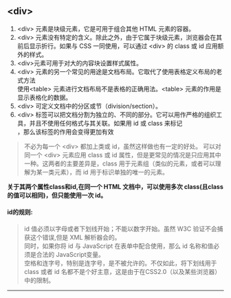 ## \<div>
1. \<div> 元素是块级元素，它是可用于组合其他 HTML 元素的容器。 
2. \<div> 元素没有特定的含义。除此之外，由于它属于块级元素，浏览器会在其前后显示折行。如果与 CSS 一同使用，可以通过 \<div> 的 class 或 id 应用额外的样式。   
3. \<div>元素可用于对大的内容块设置样式属性。     
4. \<div> 元素的另一个常见的用途是文档布局。它取代了使用表格定义布局的老式方法		
使用\<table> 元素进行文档布局不是表格的正确用法。\<table> 元素的作用是显示表格化的数据。   
5. \<div> 可定义文档中的分区或节（division/section）。
6. \<div> 标签可以把文档分割为独立的、不同的部分。它可以用作严格的组织工具，并且不使用任何格式与其关联。如果用 id 或 class 来标记 <div>，那么该标签的作用会变得更加有效

>不必为每一个 \<div> 都加上类或 id，虽然这样做也有一定的好处。
>可以对同一个 \<div> 元素应用 class 或 id 属性，但是更常见的情况是只应用其中一种。这两者的主要差异是，class 用于元素组（类似的元素，或者可以理解为某一类元素），而 id 用于标识单独的唯一的元素。 

**关于其两个属性class和id,在同一个 HTML 文档中，可以使用多次 class(且class的值可以相同)，但只能使用一次 id。**

#### id的规则:  
>id 值必须以字母或者下划线开始；不能以数字开始。虽然 W3C 验证不会捕获这个错误,但是 XML 解析器会的。    
>同时，如果你将 id 与 JavaScript 在表单中配合使用，那么 id 名称和值必须是合法的 JavaScript变量。    
>空格和连字号，特别是连字号，是不被允许的。不仅如此，将下划线用于 class 或者 id 名都不是个好主意，这是由于在CSS2.0（以及某些浏览器）中的限制。      

**************************************